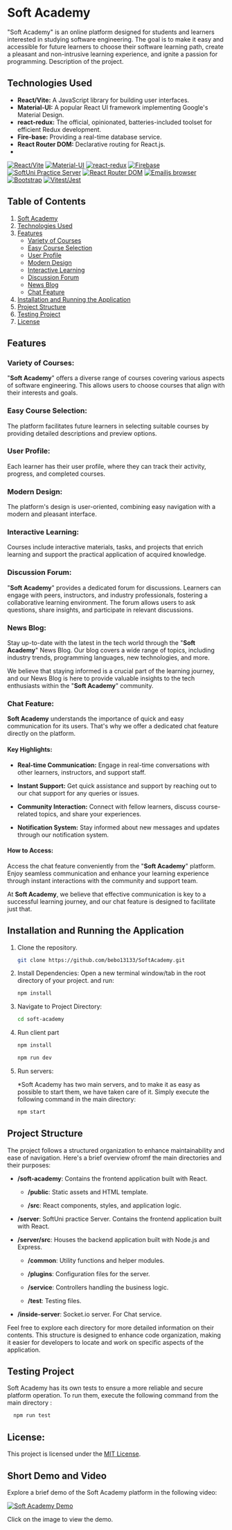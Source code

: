 # Soft Academy
"Soft Academy" is an online platform designed for students and learners interested in studying software engineering. The goal is to make it easy and accessible for future learners to choose their software learning path, create a pleasant and non-intrusive learning experience, and ignite a passion for programming.
Description of the project.

## Technologies Used

- **React/Vite:** A JavaScript library for building user interfaces.
- **Material-UI:** A popular React UI framework implementing Google's Material Design.
- **react-redux:** The official, opinionated, batteries-included toolset for efficient Redux development.
- **Fire-base:** Providing a real-time database service.
- **React Router DOM:** Declarative routing for React.js.
- 
[![React/Vite](https://img.shields.io/badge/React/Vite-✓-blue)]() [![Material-UI](https://img.shields.io/badge/Material--UI-✓-important)]() [![react-redux](https://img.shields.io/badge/React_Redux-✓-9cf)]() [![Firebase](https://img.shields.io/badge/Firebase-✓-yellowgreen)]() [![SoftUni Practice Server](https://img.shields.io/badge/SoftUni_Practice_Server-✓-orange)]() [![React Router DOM](https://img.shields.io/badge/React_Router_DOM-✓-brightgreen)]() [![Emailjs browser](https://img.shields.io/badge/Еmailjs--Browser-✓-ff69b4)]() [![Bootstrap](https://img.shields.io/badge/Bootstrap-✓-red)]() [![Vitest/Jest](https://img.shields.io/badge/Vitest/Jest-✓-blue)]()

## Table of Contents

1. [Soft Academy](#soft-academy)
2. [Technologies Used](#technologies-used)
3. [Features](#features)
   - [Variety of Courses](#variety-of-courses)
   - [Easy Course Selection](#easy-course-selection)
   - [User Profile](#user-profile)
   - [Modern Design](#modern-design)
   - [Interactive Learning](#interactive-learning)
   - [Discussion Forum](#discussion-forum)
   - [News Blog](#news-blog)
   - [Chat Feature](#chat-feature)
4. [Installation and Running the Application](#installation-and-running-the-application)
5. [Project Structure](#project-structure)
6. [Testing Project](#testing-project)
7. [License](#license)

## Features

### Variety of Courses:


"**Soft Academy**" offers a diverse range of courses covering various aspects of software engineering. This allows users to choose courses that align with their interests and goals.

### Easy Course Selection:

The platform facilitates future learners in selecting suitable courses by providing detailed descriptions and preview options.

### User Profile:

Each learner has their user profile, where they can track their activity, progress, and completed courses.

### Modern Design:

The platform's design is user-oriented, combining easy navigation with a modern and pleasant interface.

### Interactive Learning:

Courses include interactive materials, tasks, and projects that enrich learning and support the practical application of acquired knowledge.

### Discussion Forum:

"**Soft Academy**" provides a dedicated forum for discussions. Learners can engage with peers, instructors, and industry professionals, fostering a collaborative learning environment. The forum allows users to ask questions, share insights, and participate in relevant discussions.
### News Blog:

Stay up-to-date with the latest in the tech world through the "**Soft Academy**" News Blog. Our blog covers a wide range of topics, including industry trends, programming languages, new technologies, and more.

We believe that staying informed is a crucial part of the learning journey, and our News Blog is here to provide valuable insights to the tech enthusiasts within the "**Soft Academy**" community.

### Chat Feature:

**Soft Academy** understands the importance of quick and easy communication for its users. That's why we offer a dedicated chat feature directly on the platform.

#### Key Highlights:

- **Real-time Communication:** Engage in real-time conversations with other learners, instructors, and support staff.

- **Instant Support:** Get quick assistance and support by reaching out to our chat support for any queries or issues.

- **Community Interaction:** Connect with fellow learners, discuss course-related topics, and share your experiences.

- **Notification System:** Stay informed about new messages and updates through our notification system.

#### How to Access:

Access the chat feature conveniently from the "**Soft Academy**" platform. Enjoy seamless communication and enhance your learning experience through instant interactions with the community and support team.

At **Soft Academy**, we believe that effective communication is key to a successful learning journey, and our chat feature is designed to facilitate just that.

## Installation and Running the Application

1. Clone the repository.
   ```bash
   git clone https://github.com/bebo13133/SoftAcademy.git

2. Install Dependencies:
Open a new terminal window/tab in the root directory of your project. and run:
    ```bash
   npm install
    ```
3. Navigate to Project Directory:
    ```bash
    cd soft-academy
    ```

4. Run client part
    ```bash
    npm install 
    ```
    ```bash
    npm run dev
    ```
1. Run servers:

   *Soft Academy has two main servers, and to make it as easy as possible to start them, we have taken care of it. Simply execute the following command in the main directory:
    ```bash
    npm start
    ```
## Project Structure

The project follows a structured organization to enhance maintainability and ease of navigation. Here's a brief overview ofromf the main directories and their purposes:

- **/soft-academy**: Contains the frontend application built with React.

    - **/public**: Static assets and HTML template.

    - **/src**: React components, styles, and application logic.

- **/server**: SoftUni practice Server. Contains the frontend application built with React.

 - **/server/src**: Houses the backend application built with Node.js and Express.
    - **/common**: Utility functions and helper modules.

    - **/plugins**: Configuration files for the server.
  
    - **/service**: Controllers handling the business logic.
  
    - **/test**: Testing files.
    
- **/inside-server**: Socket.io server. For Chat service.

Feel free to explore each directory for more detailed information on their contents. This structure is designed to enhance code organization, making it easier for developers to locate and work on specific aspects of the application.

## Testing Project

Soft Academy has its own tests to ensure a more reliable and secure platform operation. To run them, execute the following command from the main directory :

  ```bash
    npm run test
  ```

## License:
This project is licensed under the [MIT License](LICENSE).

## Short Demo and Video

Explore a brief demo of the Soft Academy platform in the following video:

[![Soft Academy Demo](https://img.youtube.com/vi/sia_TJH-Svc/0.jpg)](https://www.youtube.com/watch?v=sia_TJH-Svc)

Click on the image to view the demo.